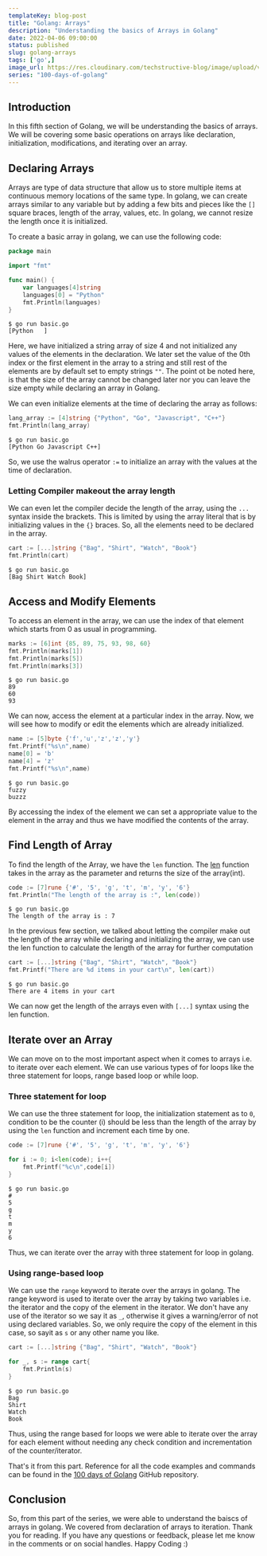 ```yaml
---
templateKey: blog-post
title: "Golang: Arrays"
description: "Understanding the basics of Arrays in Golang"
date: 2022-04-06 09:00:00
status: published
slug: golang-arrays
tags: ['go',]
image_url: https://res.cloudinary.com/techstructive-blog/image/upload/v1649183297/blog-media/golang-05-arrays.png
series: "100-days-of-golang"
---
```


## Introduction

In this fifth section of Golang, we will be understanding the basics of arrays. We will be covering some basic operations on arrays like declaration, initialization, modifications, and iterating over an array.

## Declaring Arrays

Arrays are type of data structure that allow us to store multiple items at continuous memory locations of the same type. In golang, we can create arrays similar to any variable but by adding a few bits and pieces like the `[]` square braces, length of the array, values, etc. In golang, we cannot resize the length once it is initialized.

To create a basic array in golang, we can use the following code:

```go
package main

import "fmt"

func main() {
    var languages[4]string
    languages[0] = "Python"
    fmt.Println(languages)
}
```

```
$ go run basic.go
[Python   ]
```

   Here, we have initialized a string array of size 4 and not initialized any values of the elements in the declaration. We later set the value of the 0th index or the first element in the array to a string and still rest of the elements are by default set to empty strings `""`. The point ot be noted here, is that the size of the array cannot be changed later nor you can leave the size empty while declaring an array in Golang.
   
We can even initialize elements at the time of declaring the array as follows:

```go
lang_array := [4]string {"Python", "Go", "Javascript", "C++"}
fmt.Println(lang_array)
```

```
$ go run basic.go
[Python Go Javascript C++]
```

So, we use the walrus operator `:=` to initialize an array with the values at the time of declaration.  

### Letting Compiler makeout the array length

We can even let the compiler decide the length of the array, using the `...` syntax inside the brackets. This is limited by using the array literal that is by initializing values in the `{}` braces. So, all the elements need to be declared in the array.

```go
cart := [...]string {"Bag", "Shirt", "Watch", "Book"}
fmt.Println(cart)
```

```
$ go run basic.go
[Bag Shirt Watch Book]
```  
   
## Access and Modify Elements

To access an element in the array, we can use the index of that element which starts from 0 as usual in programming.

```go
marks := [6]int {85, 89, 75, 93, 98, 60}
fmt.Println(marks[1])
fmt.Println(marks[5])
fmt.Println(marks[3])
```

```
$ go run basic.go
89
60
93
```
   We can now, access the element at a particular index in the array. Now, we will see how to modify or edit the elements which are already initialized.

```go
name := [5]byte {'f','u','z','z','y'}
fmt.Printf("%s\n",name)
name[0] = 'b'
name[4] = 'z'
fmt.Printf("%s\n",name)
```

```
$ go run basic.go
fuzzy
buzzz
```
   By accessing the index of the element we can set a appropriate value to the element in the array and thus we have modified the contents of the array.

## Find Length of Array

To find the length of the Array, we have the `len` function. The [len](https://pkg.go.dev/builtin#len) function takes in the array as the parameter and returns the size of the array(int).

```go
code := [7]rune {'#', '5', 'g', 't', 'm', 'y', '6'}
fmt.Println("The length of the array is :", len(code))
```

```
$ go run basic.go
The length of the array is : 7
```
   In the previous few section, we talked about letting the compiler make out the length of the array while declaring and initializing the array, we can use the len function to calculate the length of the array for further computation

```go
cart := [...]string {"Bag", "Shirt", "Watch", "Book"}
fmt.Printf("There are %d items in your cart\n", len(cart))
```

```
$ go run basic.go
There are 4 items in your cart
```

We can now get the length of the arrays even with `[...]` syntax using the len function.

## Iterate over an Array

We can move on to the most important aspect when it comes to arrays i.e. to iterate over each element. We can use various types of for loops like the three statement for loops, range based loop or while loop.

### Three statement for loop

We can use the three statement for loop, the initialization statement as to `0`, condition to be the counter (i) should be less than the length of the array by using the `len` function and increment each time by one.

```go
code := [7]rune {'#', '5', 'g', 't', 'm', 'y', '6'}

for i := 0; i<len(code); i++{
    fmt.Printf("%c\n",code[i])
}
```  

```
$ go run basic.go
#
5
g
t
m
y
6
```

   Thus, we can iterate over the array with three statement for loop in golang.

### Using range-based loop

We can use the `range` keyword to iterate over the arrays in golang. The range keyword is used to iterate over the array by taking two variables i.e. the iterator and the copy of the element in the iterator. We don't have any use of the iterator so we say it as `_`, otherwise it gives a warning/error of not using declared variables. So, we only require the copy of the element in this case, so sayit as `s` or any other name you like.

```go
cart := [...]string {"Bag", "Shirt", "Watch", "Book"}

for _, s := range cart{
    fmt.Println(s)
}
```

```
$ go run basic.go
Bag
Shirt
Watch
Book
```    
Thus, using the range based for loops we were able to iterate over the array for each element without needing any check condition and incrementation of the counter/iterator.

That's it from this part. Reference for all the code examples and commands can be found in the [100 days of Golang](https://github.com/mr-destructive/100-days-of-golang/) GitHub repository.

## Conclusion

So, from this part of the series, we were able to understand the baiscs of arrays in golang. We covered from declaration of arrays to iteration.
Thank you for reading. If you have any questions or feedback, please let me know in the comments or on social handles. Happy Coding :)

